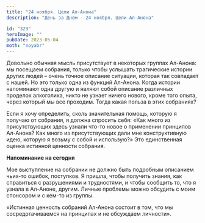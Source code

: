 ```yaml
---
title: "24 ноября. Цели Ал-Анона"
description: "День за Днем - 24 ноября. Цели Ал-Анона"

id: "329"
heroImage: ""
pubDate: 2023-05-04
moth: "noyabr"
---
```


Довольно обычная мысль присутствует в некоторых группах Ал-Анона: мы посещаем
собрания, только чтобы услышать трагические истории других людей – очень
точное описание ситуации, которая так совпадает с нашей. Но это только одна из
функций Ал-Анона. Когда истории напоминают одна другую и являют собой описание
различных проделок алкоголика, никто не узнает ничего нового, кроме того
опыта, через который мы все проходим. Тогда какая польза в этих собраниях?

Если я хочу определить, сколь значительная помощь, которую я получаю от
собрания, я должна спросить себя: «Как много из присутствующих здесь узнали
что-то новое о применении принципов Ал-Анона? Как много из присутствующих дали
мне конструктивную идею, которую я возьму с собой и использую?» Это
единственная оценка истинной ценности собрания.

**Напоминание на сегодня**

Мое выступление на собрании не должно быть подробным описанием чьих-то ошибок,
поступков. Я пришла, чтобы получить знания, как справиться с разрушениями и
трудностями, и чтобы сообщить то, что я узнала в Ал-Аноне, другим. Личные
проблемы можно обсудить с моим спонсором и с кем-то из группы.

«Истинная ценность собраний Ал-Анона состоит в том, что мы сосредотачиваемся
на принципах и не обсуждаем личности».
